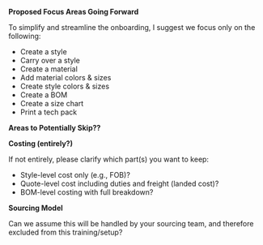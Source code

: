 **Proposed Focus Areas Going Forward**

To simplify and streamline the onboarding, I suggest we focus only on the following:

- Create a style
- Carry over a style
- Create a material
- Add material colors & sizes
- Create style colors & sizes
- Create a BOM
- Create a size chart
- Print a tech pack

**Areas to Potentially Skip??**

**Costing (entirely?)**

If not entirely, please clarify which part(s) you want to keep:

- Style-level cost only (e.g., FOB)?
- Quote-level cost including duties and freight (landed cost)?
- BOM-level costing with full breakdown?

**Sourcing Model**

Can we assume this will be handled by your sourcing team, and therefore excluded from this training/setup?
